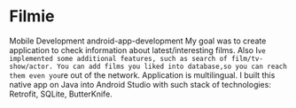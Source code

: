 # Filmie
 Mobile Development android-app-development
 My goal was to create application to check information about latest/interesting films. Also I`ve implemented some additional features, such as search of film/tv-show/actor. You can add films you liked into database,so you can reach them even you`re out of  the network. Application is multilingual.
 I built this native app on Java into Android Studio with such stack of technologies: Retrofit, SQLite, ButterKnife. 
